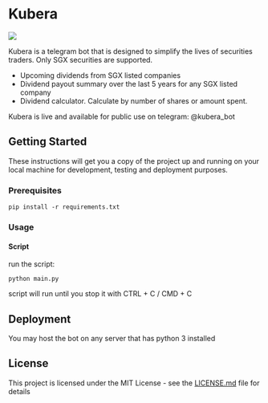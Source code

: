 # Kubera

<a href="https://www.python.org/">
  <img src="https://img.shields.io/badge/built%20with-Python3-red.svg" />
</a>

Kubera is a telegram bot that is designed to simplify the lives of securities traders. Only SGX securities are supported.
 - Upcoming dividends from SGX listed companies
 - Dividend payout summary over the last 5 years for any SGX listed company
 - Dividend calculator. Calculate by number of shares or amount spent.
 
 Kubera is live and available for public use on telegram: @kubera_bot
 
 ## Getting Started

These instructions will get you a copy of the project up and running on your local machine for development, testing and deployment purposes.

### Prerequisites
```
pip install -r requirements.txt
```

### Usage

#### Script

run the script:

```
python main.py
```
script will run until you stop it with CTRL + C / CMD + C

## Deployment

You may host the bot on any server that has python 3 installed

## License

This project is licensed under the MIT License - see the [LICENSE.md](LICENSE.md) file for details

